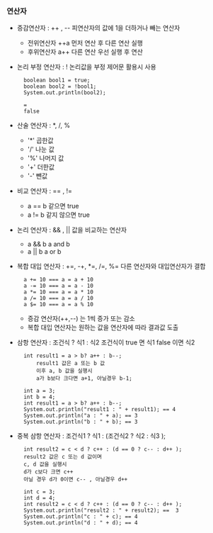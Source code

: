 ### 연산자

- 증감연산자 : ++ , --
  피연산자의 값에 1을 더하거나 빼는 연산자

  - 전위연산자 ++a
    먼저 연산 후 다른 연산 실행
  - 후위연산자 a++
    다른 연산 우선 실행 후 연산

- 논리 부정 연산자 : !
  논리값을 부정
  제어문 활용시 사용

        boolean bool1 = true;
        boolean bool2 = !bool1;
        System.out.println(bool2);

        =
        false

- 산술 연산자 : \*, /, %

  - '\*' 곱한값
  - '/' 나눈 값
  - '%' 나머지 값
  - '+' 더한값
  - '-' 뺀값

- 비교 연산자 : == , !=

  - a == b 같으면 true
  - a != b 같지 않으면 true

- 논리 연산자 : && , ||
  값을 비교하는 연산자

  - a && b a and b
  - a || b a or b

- 복합 대입 연산자 : +=, -+, \*=, /=, %=
  다른 연산자와 대입연산자가 결합

        a += 10 === a = a + 10
        a -= 10 === a = a - 10
        a *= 10 === a = a * 10
        a /= 10 === a = a / 10
        a $= 10 === a = a % 10

  - 증감 연산자(++,--) 는 1씩 증가 또는 감소
  - 복합 대입 연산자는 원하는 값을 연산자에 따라 결과값 도출

- 삼항 연산자 : 조건식 ? 식1 : 식2
  조건식이 true 면 식1 false 이면 식2

        int result1 = a > b? a++ : b--;
            result1 값은 a 또는 b 값
            이후 a, b 값을 실행시
            a가 b보다 크다면 a+1, 아닐경우 b-1;

        int a = 3;
        int b = 4;
        int result1 = a > b? a++ : b--;
        System.out.println("result1 : " + result1); == 4
        System.out.println("a : " + a); == 3
        System.out.println("b : " + b); == 3

- 중복 삼항 연산자 : 조건식1 ? 식1 : (조건식2 ? 식2 : 식3 );

        int result2 = c < d ? c++ : (d == 0 ? c-- : d++ );
        result2 값은 c 또는 d 값이며
        c, d 값을 실행시
        d가 c보다 크면 c++
        아닐 경우 d가 0이면 c-- , 아닐경우 d++

        int c = 3;
        int d = 4;
        int result2 = c < d ? c++ : (d == 0 ? c-- : d++ );
        System.out.println("result2 : " + result2); ==  3
        System.out.println("c : " + c); == 4
        System.out.println("d : " + d); == 4
